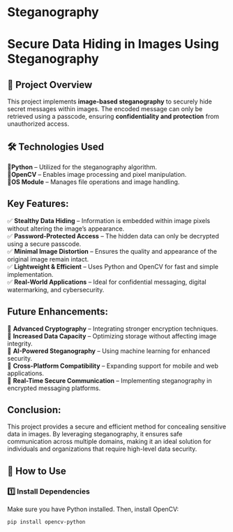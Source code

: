 # Steganography
# Secure Data Hiding in Images Using Steganography  

## 📌 Project Overview  
This project implements **image-based steganography** to securely hide secret messages within images. The encoded message can only be retrieved using a passcode, ensuring **confidentiality and protection** from unauthorized access.  

## 🛠️ Technologies Used  
🔹**Python** – Utilized for the steganography algorithm.<br>
🔹**OpenCV** – Enables image processing and pixel manipulation.<br>
🔹**OS Module** – Manages file operations and image handling.<br>

 ## Key Features:
✅ **Stealthy Data Hiding** – Information is embedded within image pixels without altering the image’s appearance.<br>
✅ **Password-Protected Access** – The hidden data can only be decrypted using a secure passcode.<br>
✅ **Minimal Image Distortion** – Ensures the quality and appearance of the original image remain intact.<br>
✅ **Lightweight & Efficient** – Uses Python and OpenCV for fast and simple implementation.<br>
✅ **Real-World Applications** – Ideal for confidential messaging, digital watermarking, and cybersecurity. <br>

 ## Future Enhancements:
🔹 **Advanced Cryptography** – Integrating stronger encryption techniques.<br>
🔹 **Increased Data Capacity** – Optimizing storage without affecting image integrity.<br>
🔹 **AI-Powered Steganography** – Using machine learning for enhanced security.<br>
🔹 **Cross-Platform Compatibility** – Expanding support for mobile and web applications.<br>
🔹 **Real-Time Secure Communication** – Implementing steganography in encrypted messaging platforms.<br>

## Conclusion:
This project provides a secure and efficient method for concealing sensitive data in images. By leveraging steganography, it ensures safe communication across multiple domains, making it an ideal solution for individuals and organizations that require high-level data security. 

## 🔧 How to Use  
### 1️⃣ Install Dependencies  
Make sure you have Python installed. Then, install OpenCV:  
```bash
pip install opencv-python
